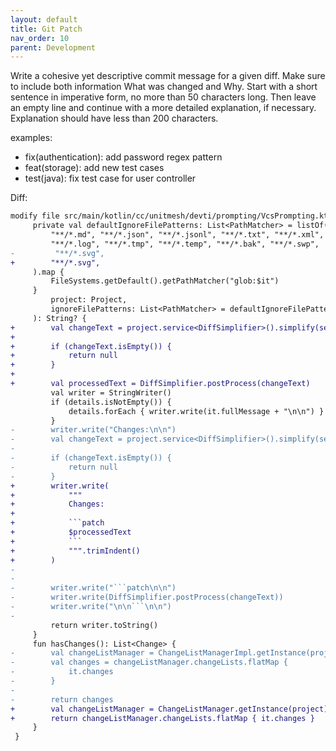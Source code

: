```yaml
---
layout: default
title: Git Patch
nav_order: 10
parent: Development
---
```


Write a cohesive yet descriptive commit message for a given diff.
Make sure to include both information What was changed and Why.
Start with a short sentence in imperative form, no more than 50 characters long.
Then leave an empty line and continue with a more detailed explanation, if necessary.
Explanation should have less than 200 characters.

examples:
- fix(authentication): add password regex pattern
- feat(storage): add new test cases
- test(java): fix test case for user controller

Diff:

```diff
modify file src/main/kotlin/cc/unitmesh/devti/prompting/VcsPrompting.kt
     private val defaultIgnoreFilePatterns: List<PathMatcher> = listOf(
         "**/*.md", "**/*.json", "**/*.jsonl", "**/*.txt", "**/*.xml", "**/*.yml", "**/*.yaml", "**/*.html",
         "**/*.log", "**/*.tmp", "**/*.temp", "**/*.bak", "**/*.swp",
-         "**/*.svg",
+        "**/*.svg",
     ).map {
         FileSystems.getDefault().getPathMatcher("glob:$it")
     }
         project: Project,
         ignoreFilePatterns: List<PathMatcher> = defaultIgnoreFilePatterns,
     ): String? {
+        val changeText = project.service<DiffSimplifier>().simplify(selectList, ignoreFilePatterns)
+
+        if (changeText.isEmpty()) {
+            return null
+        }
+
+        val processedText = DiffSimplifier.postProcess(changeText)
         val writer = StringWriter()
         if (details.isNotEmpty()) {
             details.forEach { writer.write(it.fullMessage + "\n\n") }
         }
-        writer.write("Changes:\n\n")
-        val changeText = project.service<DiffSimplifier>().simplify(selectList, ignoreFilePatterns)
-
-        if (changeText.isEmpty()) {
-            return null
-        }
+        writer.write(
+            """
+            Changes:
+            
+            ```patch
+            $processedText
+            ```
+            """.trimIndent()
+        )
-
-
-        writer.write("```patch\n\n")
-        writer.write(DiffSimplifier.postProcess(changeText))
-        writer.write("\n\n```\n\n")
-
         return writer.toString()
     }
     fun hasChanges(): List<Change> {
-        val changeListManager = ChangeListManagerImpl.getInstance(project)
-        val changes = changeListManager.changeLists.flatMap {
-            it.changes
-        }
-
-        return changes
+        val changeListManager = ChangeListManager.getInstance(project)
+        return changeListManager.changeLists.flatMap { it.changes }
     }
 }
```

